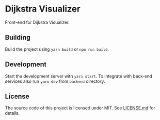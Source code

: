 # Dijkstra Visualizer

Front-end for Dijkstra Visualizer.

## Building

Build the project using `yarn build` or `npm run build`.

## Development

Start the development server with `yarn start`. To integrate with back-end services also run `yarn dev` from `backend` directory.

## License

The source code of this project is licensed under MIT. See [LICENSE.md](LICENSE.md) for details.
